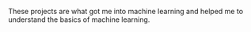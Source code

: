 These projects are what got me into machine learning and helped me to understand the basics of machine learning.
